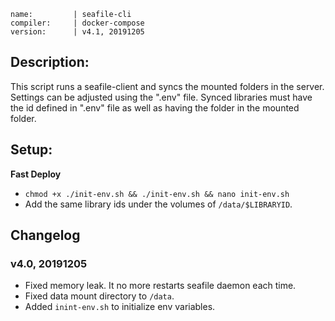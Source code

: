 ```
name:         | seafile-cli
compiler:     | docker-compose
version:      | v4.1, 20191205
```

## Description:

This script runs a seafile-client and syncs the mounted folders in the server. Settings can be adjusted using the ".env" file. Synced libraries must have the id defined in ".env" file as well as having the folder in the mounted folder.

## Setup:

**Fast Deploy**
* `chmod +x ./init-env.sh && ./init-env.sh && nano init-env.sh`
* Add the same library ids under the volumes of `/data/$LIBRARYID`.

## Changelog

### v4.0, 20191205
* Fixed memory leak. It no more restarts seafile daemon each time.
* Fixed data mount directory to `/data`.
* Added `inint-env.sh` to initialize env variables.
